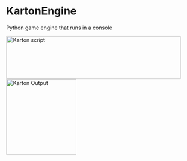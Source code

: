 # KartonEngine
Python game engine that runs in a console

<img width="464" height="115" alt="Karton script" src="https://github.com/user-attachments/assets/dae54d38-f33e-46b5-8943-bc50046ec62e" />
<img width="186" height="203" alt="Karton Output" src="https://github.com/user-attachments/assets/68c9a923-c194-4eb7-b696-e80b7111f292" />
